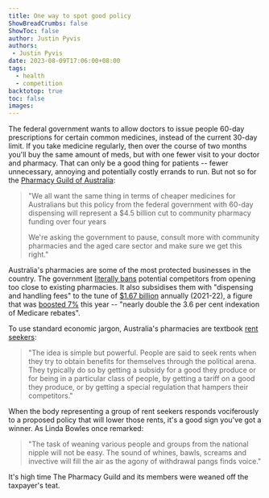 ```yaml
---
title: One way to spot good policy
ShowBreadCrumbs: false
ShowToc: false
author: Justin Pyvis
authors: 
 - Justin Pyvis
date: 2023-08-09T17:06:00+08:00
tags:
  - health
  - competition
backtotop: true
toc: false
images:
---
```

The federal government wants to allow doctors to issue people 60-day prescriptions for certain common medicines, instead of the current 30-day limit. If you take medicine regularly, then over the course of two months you'll buy the same amount of meds, but with one fewer visit to your doctor and pharmacy. That can only be a good thing for patients -- fewer unnecessary, annoying and potentially costly errands to run. But not so for the [Pharmacy Guild of Australia](https://9now.nine.com.au/today/60-day-prescription-change-could-see-pharmacists-pass-costs-onto-struggling-older-australians/a7a3ee37-880d-43fc-955a-10bf6f6f2f7b):

> "We all want the same thing in terms of cheaper medicines for Australians but this policy from the federal government with 60-day dispensing will represent a $4.5 billion cut to community pharmacy funding over four years
> 
> We're asking the government to pause, consult more with community pharmacies and the aged care sector and make sure we get this right."

Australia's pharmacies are some of the most protected businesses in the country. The government [literally bans](https://www1.health.gov.au/internet/main/publishing.nsf/content/DDB409EBB18FCE8FCA257BF0001D3C0C/%24File/Pharmacy-Location-Rules-Applicants-Handbook-October-2018-v1-1.pdf) potential competitors from opening too close to existing pharmacies. It also subsidises them with "dispensing and handling fees" to the tune of [$1.67 billion](https://www1.racgp.org.au/newsgp/professional/pharmacy-reform-could-save-more-than-800m-annually) annually (2021-22), a figure that was [boosted 7%](https://www.health.gov.au/ministers/the-hon-mark-butler-mp/media/pharmacies-get-major-financial-boost-from-1-july) this year -- "nearly double the 3.6 per cent indexation of Medicare rebates".

To use standard economic jargon, Australia's pharmacies are textbook [rent seekers](https://www.econlib.org/library/Enc/RentSeeking.html):

> "The idea is simple but powerful. People are said to seek rents when they try to obtain benefits for themselves through the political arena. They typically do so by getting a subsidy for a good they produce or for being in a particular class of people, by getting a tariff on a good they produce, or by getting a special regulation that hampers their competitors."

When the body representing a group of rent seekers responds vociferously to a proposed policy that will lower those rents, it's a good sign you've got a winner. As Linda Bowles once remarked:

> "The task of weaning various people and groups from the national nipple will not be easy. The sound of whines, bawls, screams and invective will fill the air as the agony of withdrawal pangs finds voice."

It's high time The Pharmacy Guild and its members were weaned off the taxpayer's teat.